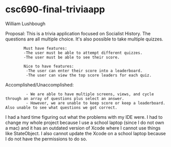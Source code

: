 # csc690-final-triviaapp

William Lushbough

Proposal:   This is a trivia application focused on Socialist History. The questions are all multiple choice. It's also possible to take multiple quizzes.

            Must have features: 
            -The user must be able to attempt different quizzes.
            -The user must be able to see their score.
            
            Nice to have features:
             -The user can enter their score into a leaderboard.
             -The user can view the top score leaders for each quiz.

Accomplished/Unaccomplished: 

             - We are able to have multiple screens, views, and cycle through an array of questions plus select an answer.
             - However, we are unable to keep score or keep a leaderboard. Also unable to see what questions we got correct.
            
I had a hard time figuring out what the problems with my IDE were. I had to change my whole project because I use a school laptop (since I do not own a mac) and it has an outdated version of Xcode where I cannot use things like StateObject. I also cannot update the Xcode on a school laptop because I do not have the permissions to do so.
                                                                                    

